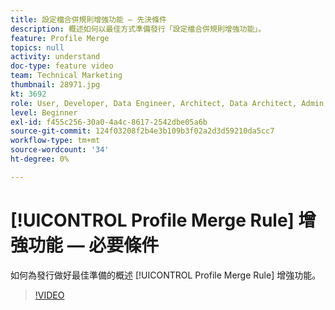 ```yaml
---
title: 設定檔合併規則增強功能 — 先決條件
description: 概述如何以最佳方式準備發行「設定檔合併規則增強功能」。
feature: Profile Merge
topics: null
activity: understand
doc-type: feature video
team: Technical Marketing
thumbnail: 28971.jpg
kt: 3692
role: User, Developer, Data Engineer, Architect, Data Architect, Admin, Leader
level: Beginner
exl-id: f455c256-30a0-4a4c-8617-2542dbe05a6b
source-git-commit: 124f03208f2b4e3b109b3f02a2d3d59210da5cc7
workflow-type: tm+mt
source-wordcount: '34'
ht-degree: 0%

---
```


# [!UICONTROL Profile Merge Rule] 增強功能 — 必要條件

如何為發行做好最佳準備的概述 [!UICONTROL Profile Merge Rule] 增強功能。

>[!VIDEO](https://video.tv.adobe.com/v/28971/?quality=12)
